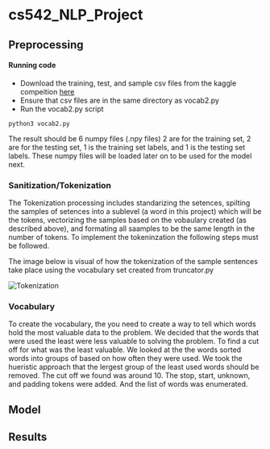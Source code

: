 # cs542_NLP_Project

## Preprocessing
  #### Running code 
  * Download the training, test, and sample csv files from the kaggle compeition [here](https://www.kaggle.com/c/contradictory-my-dear-watson/data)
  * Ensure that csv files are in the same directory as vocab2.py
  * Run the vocab2.py script
```
python3 vocab2.py
```
The result should be 6 numpy files (.npy files) 2 are for the training set, 2 are for the testing set, 1 is the training set labels, and 1 is the testing set labels. These numpy files will be loaded later on to be used for the model next.

### Sanitization/Tokenization
The Tokenization processing includes standarizing the setences, spilting the samples of setences into a sublevel (a word in this project) which will be the tokens, vectorizing the samples based on the vobaulary created (as described above), and formating all saamples to be the same length in the number of tokens. To implement the tokeninzation the following steps must be followed.

The image below is  visual of how the tokenization of the sample sentences take place using the vocabulary set created from truncator.py

![Tokenization](https://github.com/huda-irs/cs542_NLP_Project/blob/main/images/tokenization.PNG)

### Vocabulary
To create the vocabulary, the you need to create a way to tell which words hold the most valuable data to the problem. We decided that the words that were used the least were less valuable to solving the problem. To find a cut off for what was the least valuable. We looked at the the words sorted words into groups of based on how often they were used. We took the hueristic approach that the lergest group of the least used words should be removed. The cut off we found was around 10. The stop, start, unknown, and padding tokens were added. And the list of words was enumerated.

## Model

## Results



